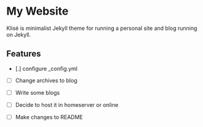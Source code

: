 # My Website

Klisé is minimalist Jekyll theme for running a personal site and blog running on Jekyll.

## Features

- [.] configure _config.yml
- [ ] Change archives to blog
- [ ] Write some blogs
- [ ] Decide to host it in homeserver or online
- [ ] Make changes to README

